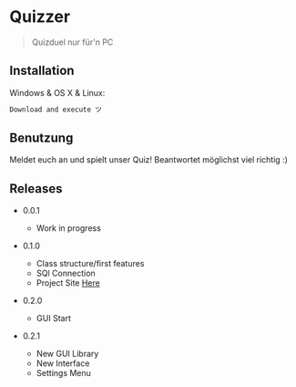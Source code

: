 # Quizzer
> Quizduel nur für'n PC

## Installation

Windows & OS X & Linux:

```sh
Download and execute ツ
```

## Benutzung

Meldet euch an und spielt unser Quiz! Beantwortet möglichst viel richtig :)


## Releases

* 0.0.1
    * Work in progress
    
* 0.1.0
    * Class structure/first features
    * SQl Connection
    * Project Site [Here](https://github.com/jmne/Quizzer/projects/1)

* 0.2.0
    * GUI Start

* 0.2.1
    * New GUI Library
    * New Interface
    * Settings Menu
